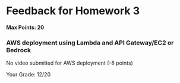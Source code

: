 # Feedback for Homework 3
**Max Points: 20**

### AWS deployment using Lambda and API Gateway/EC2 or Bedrock 
No video submiited for AWS deployment (-8 points)

Your Grade: 12/20

